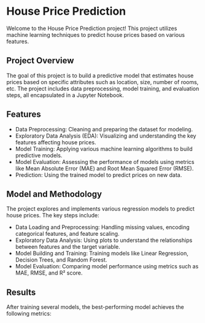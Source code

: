 #  House Price Prediction
Welcome to the House Price Prediction project! This project utilizes machine learning techniques to predict house prices based on various features.

## Project Overview
The goal of this project is to build a predictive model that estimates house prices based on specific attributes such as location, size, number of rooms, etc. The project includes data preprocessing, model training, and evaluation steps, all encapsulated in a Jupyter Notebook.

## Features
- Data Preprocessing: Cleaning and preparing the dataset for modeling.
- Exploratory Data Analysis (EDA): Visualizing and understanding the key features affecting house prices.
- Model Training: Applying various machine learning algorithms to build predictive models.
- Model Evaluation: Assessing the performance of models using metrics like Mean Absolute Error (MAE) and Root Mean Squared Error (RMSE).
- Prediction: Using the trained model to predict prices on new data.

## Model and Methodology
The project explores and implements various regression models to predict house prices. The key steps include:

- Data Loading and Preprocessing: Handling missing values, encoding categorical features, and feature scaling.
- Exploratory Data Analysis: Using plots to understand the relationships between features and the target variable.
- Model Building and Training: Training models like Linear Regression, Decision Trees, and Random Forest.
- Model Evaluation: Comparing model performance using metrics such as MAE, RMSE, and R² score.

## Results
After training several models, the best-performing model achieves the following metrics:

